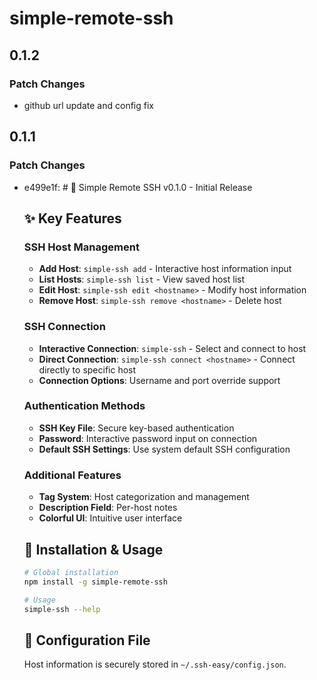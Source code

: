 # simple-remote-ssh

## 0.1.2

### Patch Changes

- github url update and config fix

## 0.1.1

### Patch Changes

- e499e1f: # 🎉 Simple Remote SSH v0.1.0 - Initial Release

  ## ✨ Key Features

  ### SSH Host Management

  - **Add Host**: `simple-ssh add` - Interactive host information input
  - **List Hosts**: `simple-ssh list` - View saved host list
  - **Edit Host**: `simple-ssh edit <hostname>` - Modify host information
  - **Remove Host**: `simple-ssh remove <hostname>` - Delete host

  ### SSH Connection

  - **Interactive Connection**: `simple-ssh` - Select and connect to host
  - **Direct Connection**: `simple-ssh connect <hostname>` - Connect directly to specific host
  - **Connection Options**: Username and port override support

  ### Authentication Methods

  - **SSH Key File**: Secure key-based authentication
  - **Password**: Interactive password input on connection
  - **Default SSH Settings**: Use system default SSH configuration

  ### Additional Features

  - **Tag System**: Host categorization and management
  - **Description Field**: Per-host notes
  - **Colorful UI**: Intuitive user interface

  ## 🚀 Installation & Usage

  ```bash
  # Global installation
  npm install -g simple-remote-ssh

  # Usage
  simple-ssh --help
  ```

  ## 💾 Configuration File

  Host information is securely stored in `~/.ssh-easy/config.json`.
